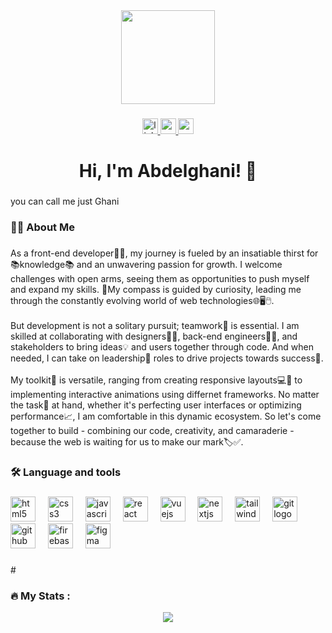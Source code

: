 <div align="center">
  <img height="150" src="https://drive.google.com/uc?export=view&id=1d_BHbilYKvRcOdMCKgjUCbO984TUzTSz"  />
</div>

###

<div align="center">
  <a href="www.linkedin.com/in/abdelghani-bahri-0a190a159" target="_blank">
    <img src="https://img.shields.io/static/v1?message=LinkedIn&logo=linkedin&label=&color=0077B5&logoColor=white&labelColor=&style=for-the-badge" height="25" alt="linkedin logo"  />
  </a>
  <a href="abdelghani.bahri0@gmail.com" target="_blank">
    <img src="https://img.shields.io/static/v1?message=Gmail&logo=gmail&label=&color=D14836&logoColor=white&labelColor=&style=for-the-badge" height="25" alt="gmail logo"  />
  </a>
  <a href="https://abdelghani-bahri.vercel.app/" target="_blank">
    <img src="https://img.shields.io/static/v1?message=Portfolio&logo=codesandbox&label=&color=040404&logoColor=DBDBDB&labelColor=&style=for-the-badge" height="25" alt="codesandbox logo"  />
  </a>
</div>

###

<h1 align="center">Hi, I'm Abdelghani! 👋</h1>

###

<p align="left">you can call me just Ghani</p>

###

<h3 align="left">👩‍💻  About Me</h3>

###

<p align="left">As a front-end developer👨‍💻, my journey is fueled by an insatiable thirst for 📚knowledge📚 and an unwavering passion for growth. I welcome challenges with open arms, seeing them as opportunities to push myself and expand my skills. 🧭My compass is guided by curiosity, leading me through the constantly evolving world of web technologies🌐🖥️🖱️.<br><br>But development is not a solitary pursuit; teamwork🤝 is essential. I am skilled at collaborating with designers👨‍🎨, back-end engineers👨‍💻, and stakeholders to bring ideas💡 and users together through code. And when needed, I can take on leadership🌟 roles to drive projects towards success🎯.<br><br>My toolkit🧰 is versatile, ranging from creating responsive layouts💻📱 to implementing interactive animations using differnet frameworks. No matter the task📝 at hand, whether it's perfecting user interfaces or optimizing performance📈, I am comfortable in this dynamic ecosystem. So let's come together to build - combining our code, creativity, and camaraderie - because the web is waiting for us to make our mark🏷️✅.</p>

###

<h3 align="left">🛠 Language and tools</h3>

###

<div align="left">
  <img src="https://cdn.jsdelivr.net/gh/devicons/devicon/icons/html5/html5-original.svg" height="40" alt="html5 logo"  />
  <img width="12" />
  <img src="https://cdn.jsdelivr.net/gh/devicons/devicon/icons/css3/css3-original.svg" height="40" alt="css3 logo"  />
  <img width="12" />
  <img src="https://cdn.jsdelivr.net/gh/devicons/devicon/icons/javascript/javascript-original.svg" height="40" alt="javascript logo"  />
  <img width="12" />
  <img src="https://cdn.jsdelivr.net/gh/devicons/devicon/icons/react/react-original.svg" height="40" alt="react logo"  />
  <img width="12" />
  <img src="https://cdn.jsdelivr.net/gh/devicons/devicon/icons/vuejs/vuejs-original.svg" height="40" alt="vuejs logo"  />
  <img width="12" />
  <img src="https://cdn.jsdelivr.net/gh/devicons/devicon/icons/nextjs/nextjs-original.svg" height="40" alt="nextjs logo"  />
  <img width="12" />
  <img src="https://cdn.jsdelivr.net/gh/devicons/devicon/icons/tailwindcss/tailwindcss-original-wordmark.svg" height="40" alt="tailwindcss logo"  />
  <img width="12" />
  <img src="https://cdn.jsdelivr.net/gh/devicons/devicon/icons/git/git-original.svg" height="40" alt="git logo"  />
  <img width="12" />
  <img src="https://cdn.jsdelivr.net/gh/devicons/devicon/icons/github/github-original.svg" height="40" alt="github logo"  />
  <img width="12" />
  <img src="https://cdn.jsdelivr.net/gh/devicons/devicon/icons/firebase/firebase-plain-wordmark.svg" height="40" alt="firebase logo"  />
  <img width="12" />
  <img src="https://cdn.jsdelivr.net/gh/devicons/devicon/icons/figma/figma-original.svg" height="40" alt="figma logo"  />
</div>

###

#<h3 align="left">🔥   My Stats :</h3>
<div align="center"><img src="https://github-readme-stats.vercel.app/api?username=GhaniBahri&show_icons=true&count_private=true&hide_border=true" align="center" /></div>  
